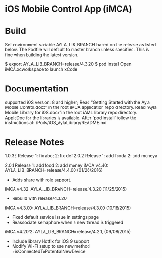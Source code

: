 iOS Mobile Control App (iMCA)
=============================

Build
=====
Set environment variable AYLA_LIB_BRANCH based on the release as listed below. The Podfile will default to master branch unless specified. This is fine when building the latest version.

$ export AYLA_LIB_BRANCH=release/4.3.20
$ pod install
Open iMCA.xcworkspace to launch xCode


Documentation
=============
supported iOS version: 8 and higher;
Read “Getting Started with the Ayla Mobile Control.docx” in the root iMCA application repo directory.
Read “Ayla Mobile Library for iOS.docx”in the root iAML library repo directory.
AppleDoc for the libraries is available. After 'pod install' follow the instructions at:
  <repo>/Pods/iOS_AylaLibrary/README.md


Release Notes
=============
1.0.32 Release
1: fix abc; 2: fix def
2.0.2 Release
1: add fooda
2: add moneya

2.0.1 Release
1: add food
2: add money
iMCA v4.40: AYLA_LIB_BRANCH=release/4.4.00 (01/26/2016)
- Adds share with role support.

iMCA v4.32: AYLA_LIB_BRANCH=release/4.3.20 (11/25/2015)
- Rebuild with release/4.3.20

iMCA v4.3.00: AYLA_LIB_BRANCH=release/4.3.00 (10/18/2015)
- Fixed default service issue in settings page
- Reassociate semaphore when a new thread is triggered

iMCA v4.20/2: AYLA_LIB_BRANCH=release/4.2.1,  (09/08/2015)
- Include library Hotfix for iOS 9 support
- Modify Wi-Fi setup to use new method +isConnectedToPotentialNewDevice


